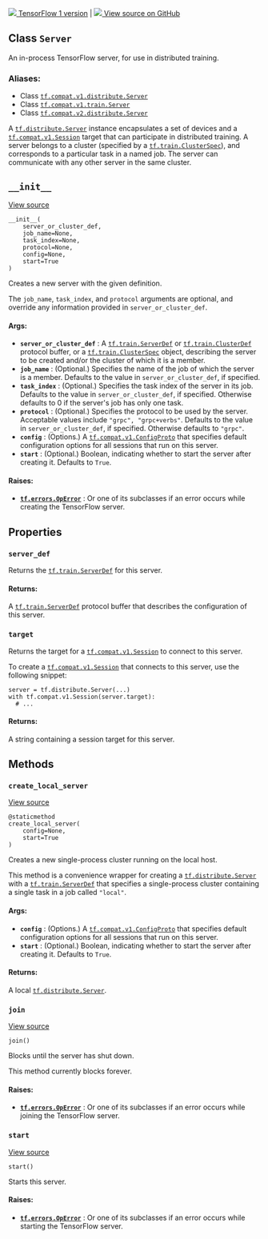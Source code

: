 [ ![](https://tensorflow.google.cn/images/tf_logo_32px.png) TensorFlow 1
version](/versions/r1.15/api_docs/python/tf/distribute/Server) |  [
![](https://tensorflow.google.cn/images/GitHub-Mark-32px.png) View source on
GitHub
](https://github.com/tensorflow/tensorflow/blob/r2.0/tensorflow/python/training/server_lib.py#L99-L237)  
  
  
## Class `Server`

An in-process TensorFlow server, for use in distributed training.

### Aliases:

  * Class [`tf.compat.v1.distribute.Server`](/api_docs/python/tf/distribute/Server)
  * Class [`tf.compat.v1.train.Server`](/api_docs/python/tf/distribute/Server)
  * Class [`tf.compat.v2.distribute.Server`](/api_docs/python/tf/distribute/Server)

A
[`tf.distribute.Server`](https://tensorflow.google.cn/api_docs/python/tf/distribute/Server)
instance encapsulates a set of devices and a
[`tf.compat.v1.Session`](https://tensorflow.google.cn/api_docs/python/tf/compat/v1/Session)
target that can participate in distributed training. A server belongs to a
cluster (specified by a
[`tf.train.ClusterSpec`](https://tensorflow.google.cn/api_docs/python/tf/train/ClusterSpec)),
and corresponds to a particular task in a named job. The server can
communicate with any other server in the same cluster.

## `__init__`

[View
source](https://github.com/tensorflow/tensorflow/blob/r2.0/tensorflow/python/training/server_lib.py#L110-L149)

    
    
    __init__(
        server_or_cluster_def,
        job_name=None,
        task_index=None,
        protocol=None,
        config=None,
        start=True
    )
    

Creates a new server with the given definition.

The `job_name`, `task_index`, and `protocol` arguments are optional, and
override any information provided in `server_or_cluster_def`.

#### Args:

  * **`server_or_cluster_def`** : A [`tf.train.ServerDef`](https://tensorflow.google.cn/api_docs/python/tf/train/ServerDef) or [`tf.train.ClusterDef`](https://tensorflow.google.cn/api_docs/python/tf/train/ClusterDef) protocol buffer, or a [`tf.train.ClusterSpec`](https://tensorflow.google.cn/api_docs/python/tf/train/ClusterSpec) object, describing the server to be created and/or the cluster of which it is a member.
  * **`job_name`** : (Optional.) Specifies the name of the job of which the server is a member. Defaults to the value in `server_or_cluster_def`, if specified.
  * **`task_index`** : (Optional.) Specifies the task index of the server in its job. Defaults to the value in `server_or_cluster_def`, if specified. Otherwise defaults to 0 if the server's job has only one task.
  * **`protocol`** : (Optional.) Specifies the protocol to be used by the server. Acceptable values include `"grpc", "grpc+verbs"`. Defaults to the value in `server_or_cluster_def`, if specified. Otherwise defaults to `"grpc"`.
  * **`config`** : (Options.) A [`tf.compat.v1.ConfigProto`](https://tensorflow.google.cn/api_docs/python/tf/compat/v1/ConfigProto) that specifies default configuration options for all sessions that run on this server.
  * **`start`** : (Optional.) Boolean, indicating whether to start the server after creating it. Defaults to `True`.

#### Raises:

  * **[`tf.errors.OpError`](/api_docs/python/tf/errors/OpError)** : Or one of its subclasses if an error occurs while creating the TensorFlow server.

## Properties

### `server_def`

Returns the
[`tf.train.ServerDef`](https://tensorflow.google.cn/api_docs/python/tf/train/ServerDef)
for this server.

#### Returns:

A
[`tf.train.ServerDef`](https://tensorflow.google.cn/api_docs/python/tf/train/ServerDef)
protocol buffer that describes the configuration of this server.

### `target`

Returns the target for a
[`tf.compat.v1.Session`](https://tensorflow.google.cn/api_docs/python/tf/compat/v1/Session)
to connect to this server.

To create a
[`tf.compat.v1.Session`](https://tensorflow.google.cn/api_docs/python/tf/compat/v1/Session)
that connects to this server, use the following snippet:

    
    
    server = tf.distribute.Server(...)
    with tf.compat.v1.Session(server.target):
      # ...
    

#### Returns:

A string containing a session target for this server.

## Methods

### `create_local_server`

[View
source](https://github.com/tensorflow/tensorflow/blob/r2.0/tensorflow/python/training/server_lib.py#L214-L237)

    
    
    @staticmethod
    create_local_server(
        config=None,
        start=True
    )
    

Creates a new single-process cluster running on the local host.

This method is a convenience wrapper for creating a
[`tf.distribute.Server`](https://tensorflow.google.cn/api_docs/python/tf/distribute/Server)
with a
[`tf.train.ServerDef`](https://tensorflow.google.cn/api_docs/python/tf/train/ServerDef)
that specifies a single-process cluster containing a single task in a job
called `"local"`.

#### Args:

  * **`config`** : (Options.) A [`tf.compat.v1.ConfigProto`](https://tensorflow.google.cn/api_docs/python/tf/compat/v1/ConfigProto) that specifies default configuration options for all sessions that run on this server.
  * **`start`** : (Optional.) Boolean, indicating whether to start the server after creating it. Defaults to `True`.

#### Returns:

A local
[`tf.distribute.Server`](https://tensorflow.google.cn/api_docs/python/tf/distribute/Server).

### `join`

[View
source](https://github.com/tensorflow/tensorflow/blob/r2.0/tensorflow/python/training/server_lib.py#L174-L183)

    
    
    join()
    

Blocks until the server has shut down.

This method currently blocks forever.

#### Raises:

  * **[`tf.errors.OpError`](/api_docs/python/tf/errors/OpError)** : Or one of its subclasses if an error occurs while joining the TensorFlow server.

### `start`

[View
source](https://github.com/tensorflow/tensorflow/blob/r2.0/tensorflow/python/training/server_lib.py#L165-L172)

    
    
    start()
    

Starts this server.

#### Raises:

  * **[`tf.errors.OpError`](/api_docs/python/tf/errors/OpError)** : Or one of its subclasses if an error occurs while starting the TensorFlow server.

